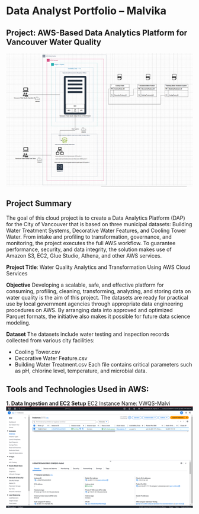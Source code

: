 # Data Analyst Portfolio – Malvika

## Project: AWS-Based Data Analytics Platform for Vancouver Water Quality
  ![image alt](https://github.com/Malvika3000/data-analyst-malvika/blob/fae437321d55f217c36db312be16b3ad9b627039/1.%20Data%20Ingestion%20Draw.io.png)

## Project Summary 
  The goal of this cloud project is to create a Data Analytics Platform (DAP) for the City of Vancouver that is based on three municipal datasets: Building Water Treatment Systems, Decorative Water Features, and Cooling Tower Water.  From intake and profiling to transformation, governance, and monitoring, the project executes the full AWS workflow.  To guarantee performance, security, and data integrity, the solution makes use of Amazon S3, EC2, Glue Studio, Athena, and other AWS services.

**Project Title**: Water Quality Analytics and Transformation Using AWS Cloud Services

**Objective**
Developing a scalable, safe, and effective platform for consuming, profiling, cleaning, transforming, analyzing, and storing data on water quality is the aim of this project.  The datasets are ready for practical use by local government agencies through appropriate data engineering procedures on AWS.  By arranging data into approved and optimized Parquet formats, the initiative also makes it possible for future data science modeling.

**Dataset**
The datasets include water testing and inspection records collected from various city facilities:
- Cooling Tower.csv
- Decorative Water Feature.csv
- Building Water Treatment.csv
Each file contains critical parameters such as pH, chlorine level, temperature, and microbial data.

## Tools and Technologies Used in AWS:
**1. Data Ingestion and EC2 Setup**
EC2 Instance Name: VWQS-Malvi
  ![image alt](https://github.com/Malvika3000/data-analyst-malvika/blob/fae437321d55f217c36db312be16b3ad9b627039/3.EC2.png)







